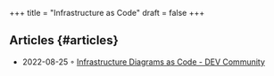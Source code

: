 +++
title = "Infrastructure as Code"
draft = false
+++

## Articles {#articles}

-   2022-08-25 ◦ [Infrastructure Diagrams as Code - DEV Community](https://dev.to/cloudnloud/infrastructure-diagrams-as-code-2li)
